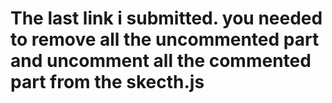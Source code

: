 #  The last link i submitted. you needed to remove all the uncommented part and uncomment all the commented part from the skecth.js
